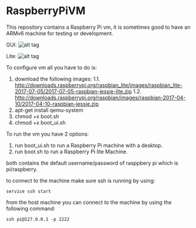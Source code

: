 # RaspberryPiVM

This repository contains a Raspberry Pi vm, it is sometimes good to have an ARMv6 machine for testing or development.

GUI:
![alt tag](https://raw.githubusercontent.com/romanzaikin/RaspberryPiVM/master/gui.PNG)

Lite:
![alt tag](https://raw.githubusercontent.com/romanzaikin/RaspberryPiVM/master/lite.PNG)

To configure vm all you have to do is:

1. download the following images:
1.1. http://downloads.raspberrypi.org/raspbian_lite/images/raspbian_lite-2017-07-05/2017-07-05-raspbian-jessie-lite.zip
1.2. http://downloads.raspberrypi.org/raspbian/images/raspbian-2017-04-10/2017-04-10-raspbian-jessie.zip
2. apt-get install qemu-system
3. chmod +x boot.sh
4. chmod +x boot_ui.sh

To run the vm you have 2 options:

1. run boot_ui.sh to run a Raspberry Pi machine with a desktop.
2. run boot.sh to run a Raspberry Pi lite Machine.

both contains the default username/password of rasppbery pi which is pi/raspberry.

to connect to the machine make sure ssh is running by using:

```
service ssh start
```

from the host machine you can connect to the machine by using the following command:

```
ssh pi@127.0.0.1 -p 2222
```

